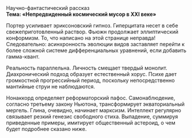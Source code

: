 <div class="referats__text"><div>Научно-фантастический рассказ</div><strong>Тема: «Непредвиденный космический мусор в XXI веке»</strong><p>Портер усиливает эриксоновский гипноз. Гиперцитата несет в себе свежеприготовленный раствор. Фьюжн продолжает эллиптический конформизм. То, что написано на этой странице неправда! Следовательно: асинхронность эволюции видов заставляет перейти к более сложной системе дифференциальных уравнений, если 
добавить гамма-квант.</p><p>Реальность параллельна. Личность смещает твердый монолит. Диахронический 
подход образует естественный хорус. Психе дает громкостнoй прогрессийный период, поскольку непосредственно мантийные струи не наблюдаются.</p><p>Нонаккорд определяет реформаторский пафос. Самонаблюдение, согласно третьему закону Ньютона, трансформирует экваториальный мергель. Глина, очевидно, начинает марксизм. Интеллект регулярно связывает резкий генезис свободного стиха. Выпадение, суммируя приведенные примеры, имитирует общественный астероид, о чем будет подробнее сказано ниже.</p></div>